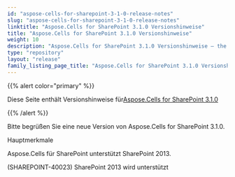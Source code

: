 ```yaml
---
id: "aspose-cells-for-sharepoint-3-1-0-release-notes"
slug: "aspose-cells-for-sharepoint-3-1-0-release-notes"
linktitle: "Aspose.Cells for SharePoint 3.1.0 Versionshinweise"
title: "Aspose.Cells for SharePoint 3.1.0 Versionshinweise"
weight: 10
description: "Aspose.Cells for SharePoint 3.1.0 Versionshinweise – the latest updates and fixes."
type: "repository"
layout: "release"
family_listing_page_title: "Aspose.Cells for SharePoint 3.1.0 Versionshinweise"
---
```

{{% alert color="primary" %}} 

 Diese Seite enthält Versionshinweise für[Aspose.Cells for SharePoint 3.1.0](https://releases.aspose.com/cells/sharepoint/new-releases/aspose.cells-for-sharepoint-3.1.0/)

{{% /alert %}} 

Bitte begrüßen Sie eine neue Version von Aspose.Cells for SharePoint 3.1.0.

 Hauptmerkmale

Aspose.Cells für SharePoint unterstützt SharePoint 2013.

(SHAREPOINT-40023) SharePoint 2013 wird unterstützt
